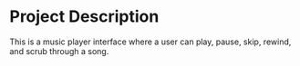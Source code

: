 # Project Description

This is a music player interface where a user can play, pause, skip, rewind, and scrub through a song.

